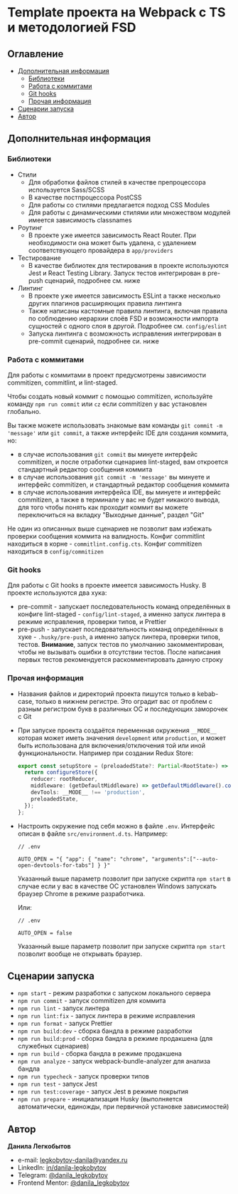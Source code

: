 # Template проекта на Webpack с TS и методологией FSD

## Оглавление

- [Дополнительная информация](#дополнительная-информация)
  - [Библиотеки](#библиотеки)
  - [Работа с коммитами](#работа-с-коммитами)
  - [Git hooks](#git-hooks)
  - [Прочая информация](#прочая-информация)
- [Сценарии запуска](#сценарии-запуска)
- [Автор](#автор)

## Дополнительная информация

### Библиотеки

- Стили
  - Для обработки файлов стилей в качестве препроцессора используется Sass/SCSS
  - В качестве постпроцессора PostCSS
  - Для работы со стилями предлагается подход CSS Modules
  - Для работы с динамическими стилями или множеством модулей имеется зависимость classnames
- Роутинг
  - В проекте уже имеется зависимость React Router. При необходимости она может быть удалена, с удалением соответствующего провайдера в `app/providers`
- Тестирование
  - В качестве библиотек для тестирования в проекте используются Jest и React Testing Library. Запуск тестов интегрирован в pre-push сценарий, подробнее см. ниже
- Линтинг
  - В проекте уже имеется зависимость ESLint а также несколько других плагинов расширяющих правила линтинга
  - Также написаны кастомные правила линтинга, включая правила по соблюдению иерархии слоёв FSD и возможности импорта сущностей с одного слоя в другой. Подробнее см. `config/eslint`
  - Запуска линтинга с возможность исправления интегрирован в pre-commit сценарий, подробнее си. ниже

### Работа с коммитами

Для работы с коммитами в проект предусмотрены зависимости commitizen, commitlint, и lint-staged.

Чтобы создать новый коммит с помощью commitizen, используйте команду `npm run commit` или `cz` если commitizen у вас установлен глобально.

Вы также можете использовать знакомые вам команды `git commit -m 'message'` или `git commit`, а также интерфейс IDE для создания коммита, но:

- в случае использования `git commit` вы минуете интерфейс commitizen, и после отработки сценариев lint-staged, вам откроется стандартный редактор сообщения коммита
- в случае использования `git commit -m 'message'` вы минуете и интерфейс commitizen, и стандартный редактор сообщения коммита
- в случае использования интерфейса IDE, вы минуете и интерфейс commitizen, а также в терминале у вас не будет никакого вывода, для того чтобы понять как проходит коммит вы можете переключиться на вкладку "Выходные данные", раздел "Git"

Не один из описанных выше сценариев не позволит вам избежать проверки сообщения коммита на валидность. Конфиг commitlint находиться в корне - `commitlint.config.cts`. Конфиг commitizen находиться в `config/commitizen`

### Git hooks

Для работы с Git hooks в проекте имеется зависимость Husky. В проекте используются два хука:

- pre-commit - запускает последовательность команд определённых в конфиге lint-staged - `config/lint-staged`, а именно запуск линтера в режиме исправления, проверки типов, и Prettier
- pre-push - запускает последовательность команд определённых в хуке - `.husky/pre-push`, а именно запуск линтера, проверки типов, тестов. **Внимание**, запуск тестов по умолчанию закомментирован, чтобы не вызывать ошибки в отсутствии тестов. После написания первых тестов рекомендуется раскомментировать данную строку

### Прочая информация

- Названия файлов и директорий проекта пишутся только в kebab-case, только в нижнем регистре. Это оградит вас от проблем с разным регистром букв в различных ОС и последующих заморочек с Git
- При запуске проекта создаётся переменная окружения `__MODE__` которая может иметь значения `development` или `production`, и может быть использована для включения/отключения той или иной функциональности. Например при создании Redux Store:

  ```typescript
  export const setupStore = (preloadedState?: Partial<RootState>) => {
    return configureStore({
      reducer: rootReducer,
      middleware: (getDefaultMiddleware) => getDefaultMiddleware().concat(),
      devTools: __MODE__ !== 'production',
      preloadedState,
    });
  };
  ```

- Настроить окружение под себя можно в файле `.env`. Интерфейс описан в файле `src/environment.d.ts`. Например:

  ```plaintext
  // .env

  AUTO_OPEN = "{ "app": { "name": "chrome", "arguments":["--auto-open-devtools-for-tabs"] } }"
  ```

  Указанный выше параметр позволит при запуске скрипта `npm start` в случае если у вас в качестве ОС установлен Windows запускать браузер Chrome в режиме разработчика.

  Или:

  ```plaintext
  // .env

  AUTO_OPEN = false
  ```

  Указанный выше параметр позволит при запуске скрипта `npm start` позволит вообще не открывать браузер.

## Сценарии запуска

- `npm start` - режим разработки с запуском локального сервера
- `npm run commit` - запуск commitizen для коммита
- `npm run lint` - запуск линтера
- `npm run lint:fix` - запуск линтера в режиме исправления
- `npm run format` - запуск Prettier
- `npm run build:dev` - сборка бандла в режиме разработки
- `npm run build:prod` - сборка бандла в режиме продакшена (для служебных сценариев)
- `npm run build` - сборка бандла в режиме продакшена
- `npm run analyze` - запуск webpack-bundle-analyzer для анализа бандла
- `npm run typecheck` - запуск проверки типов
- `npm run test` - запуск Jest
- `npm run test:coverage` - запуск Jest в режиме покрытия
- `npm run prepare` - инициализация Husky (выполняется автоматически, единожды, при первичной установке зависимостей)

## Автор

**Данила Легкобытов**

- e-mail: [legkobytov-danila@yandex.ru](mailto:legkobytov-danila@yandex.ru)
- LinkedIn: [in/danila-legkobytov](https://www.linkedin.com/in/danila-legkobytov/)
- Telegram: [@danila_legkobytov](https://t.me/danila_legkobytov)
- Frontend Mentor: [@danila_legkobytov](https://www.frontendmentor.io/profile/Bjorn86)
